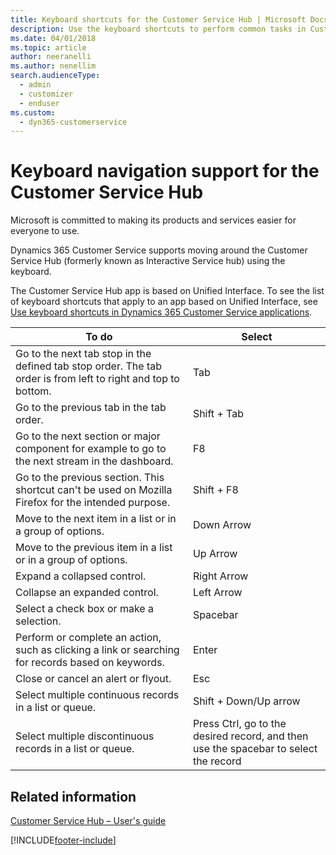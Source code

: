 ```yaml
---
title: Keyboard shortcuts for the Customer Service Hub | Microsoft Docs
description: Use the keyboard shortcuts to perform common tasks in Customer Service Hub.
ms.date: 04/01/2018
ms.topic: article
author: neeranelli
ms.author: nenellim
search.audienceType: 
  - admin
  - customizer
  - enduser
ms.custom: 
  - dyn365-customerservice
---
```


# Keyboard navigation support for the Customer Service Hub

Microsoft is committed to making its products and services easier for everyone to use.

Dynamics 365 Customer Service supports moving around the Customer Service Hub (formerly known as Interactive Service hub) using the keyboard.

The Customer Service Hub app is based on Unified Interface. To see the list of keyboard shortcuts that apply to an app based on Unified Interface, see [Use keyboard shortcuts in Dynamics 365 Customer Service applications](../../customerengagement/on-premises/basics/keyboard-shortcuts.md).


|To do |Select|  
|-------------|---------|  
|Go to the next tab stop in the defined tab stop order. The tab order is from left to right and top to bottom.|	Tab|
|Go to the previous tab in the tab order.|Shift + Tab|
|Go to the next section or major component for example to go to the next stream in the dashboard.|	F8|
|Go to the previous section. This shortcut can't be used on Mozilla Firefox for the intended purpose.	|Shift + F8|
|Move to the next item in a list or in a group of options.|	Down Arrow|
|Move to the previous item in a list or in a group of options.|	Up Arrow|
|Expand a collapsed control.|	Right Arrow|
|Collapse an expanded control.|	Left Arrow|
|Select a check box or make a selection.|	Spacebar|
|Perform or complete an action, such as clicking a link or searching for records based on keywords.|	Enter|
|Close or cancel an alert or flyout.|	Esc|
|Select multiple continuous records in a list or queue.|	Shift + Down/Up arrow|
|Select multiple discontinuous records in a list or queue.|	Press Ctrl, go to the desired record, and then use the spacebar to select the record|

## Related information
[Customer Service Hub – User's guide](../use/user-guide-customer-service-hub.md)





[!INCLUDE[footer-include](../../includes/footer-banner.md)]
